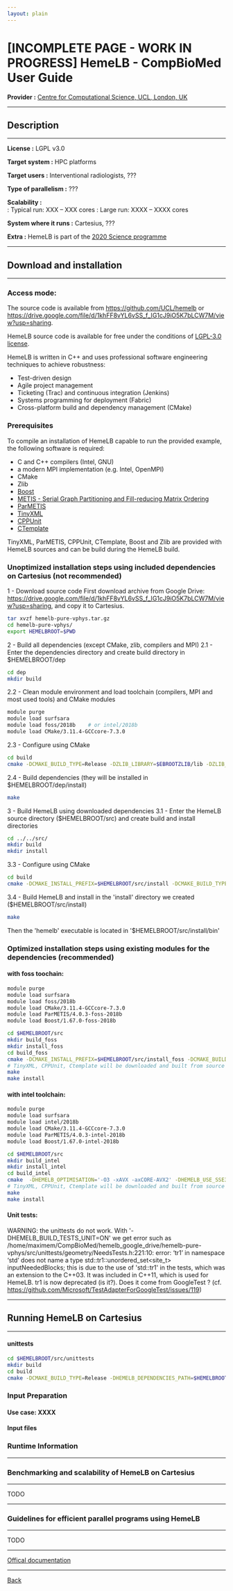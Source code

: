 ```yaml
---
layout: plain
---
```


# [INCOMPLETE PAGE - WORK IN PROGRESS] HemeLB - CompBioMed User Guide

**Provider :** [Centre for Computational Science, UCL, London, UK ](http://ccs.chem.ucl.ac.uk/)

---
## Description
---

**License :** LGPL v3.0

**Target system :**  HPC platforms

**Target users :** Interventional radiologists, ???

**Type of parallelism :** ???

**Scalability :**	
: Typical run: XXX – XXX cores
: Large run: XXXX – XXXX cores

**System where it runs :** Cartesius, ???

**Extra :** HemeLB is part of the [2020 Science programme](http://www.2020science.net/software/hemelb.html)

---
## Download and installation
---

### Access mode:

The source code is available from https://github.com/UCL/hemelb or 
https://drive.google.com/file/d/1khFF8vYL6vSS_f_IG1cJ9iO5K7bLCW7M/view?usp=sharing.

HemeLB source code is available for free under the conditions of [LGPL-3.0 license](https://www.gnu.org/licenses/lgpl-3.0.html).

HemeLB is written in C++ and uses professional software engineering techniques to achieve robustness:
- Test-driven design
- Agile project management
- Ticketing (Trac) and continuous integration (Jenkins)
- Systems programming for deployment (Fabric)
- Cross-platform build and dependency management (CMake)

### Prerequisites

To compile an installation of HemeLB capable to run the provided example, the following software is required:
- C and C++ compilers (Intel, GNU)
- a modern MPI implementation (e.g. Intel, OpenMPI)
- CMake
- Zlib
- [Boost](https://www.boost.org/)
- [METIS - Serial Graph Partitioning and Fill-reducing Matrix Ordering](http://glaros.dtc.umn.edu/gkhome/metis/metis/overview) 
- [ParMETIS](http://glaros.dtc.umn.edu/gkhome/metis/parmetis/overview)
- [TinyXML](https://sourceforge.net/projects/tinyxml/)
- [CPPUnit](https://sourceforge.net/projects/cppunit/)
- [CTemplate](http://goog-ctemplate.sourceforge.net/)

TinyXML, ParMETIS, CPPUnit, CTemplate, Boost and Zlib are provided with HemeLB sources and can be build during the HemeLB build.


### Unoptimized installation steps using included dependencies on Cartesius (not recommended)

1 - Download source code
First download archive from Google Drive: https://drive.google.com/file/d/1khFF8vYL6vSS_f_IG1cJ9iO5K7bLCW7M/view?usp=sharing, and copy it to Cartesius.
```bash
tar xvzf hemelb-pure-vphys.tar.gz
cd hemelb-pure-vphys/
export HEMELBROOT=$PWD
```

2 - Build all dependencies (except CMake, zlib, compilers and MPI)
2.1 - Enter the dependencies directory and create build directory in $HEMELBROOT/dep
```bash
cd dep
mkdir build
```

2.2 - Clean module environment and load toolchain (compilers, MPI and most used tools) and CMake modules
```bash
module purge
module load surfsara
module load foss/2018b    # or intel/2018b
module load CMake/3.11.4-GCCcore-7.3.0
```

2.3 - Configure using CMake
```bash
cd build
cmake -DCMAKE_BUILD_TYPE=Release -DZLIB_LIBRARY=$EBROOTZLIB/lib -DZLIB_INCLUDE_DIR=$EBROOTZLIB/include ..
```

2.4 - Build dependencies (they will be installed in $HEMELBROOT/dep/install)
```bash
make
```

3 - Build HemeLB using downloaded dependencies
3.1 - Enter the HemeLB source directory ($HEMELBROOT/src) and create build and install directories
```bash
cd ../../src/
mkdir build
mkdir install
```

3.3 - Configure using CMake
```bash
cd build
cmake -DCMAKE_INSTALL_PREFIX=$HEMELBROOT/src/install -DCMAKE_BUILD_TYPE=Release ..
```

3.4 - Build HemeLB and install in the 'install' directory we created ($HEMELBROOT/src/install)
```bash
make
```
Then the 'hemelb' executable is located in '$HEMELBROOT/src/install/bin'


### Optimized installation steps using existing modules for the dependencies (recommended)
#### with foss toochain:
```bash
module purge
module load surfsara
module load foss/2018b
module load CMake/3.11.4-GCCcore-7.3.0
module load ParMETIS/4.0.3-foss-2018b 
module load Boost/1.67.0-foss-2018b

cd $HEMELBROOT/src
mkdir build_foss
mkdir install_foss
cd build_foss
cmake -DCMAKE_INSTALL_PREFIX=$HEMELBROOT/src/install_foss -DCMAKE_BUILD_TYPE=Release -DPARMETIS_LIBRARY=$EBROOTPARMETIS/lib/libparmetis.a -DPARMETIS_INCLUDE_DIRS=$EBROOTPARMETIS/include -DMETIS_LIBRARY=$EBROOTPARMETIS/lib/libmetis.a -DMETIS_INCLUDE_DIRS=$EBROOTPARMETIS/include -DBoost_DIR=$EBROOTBOOST/lib -DBoost_INCLUDE_DIR=$EBROOTBOOST/include -DZLIB_LIBRARY=$EBROOTZLIB/lib/libz.a -DZLIB_INCLUDE_DIR=$EBROOTZLIB/include ..
# TinyXML, CPPUnit, Ctemplate will be downloaded and built from source
make
make install
```

#### with intel toolchain:
```bash
module purge
module load surfsara
module load intel/2018b
module load CMake/3.11.4-GCCcore-7.3.0
module load ParMETIS/4.0.3-intel-2018b 
module load Boost/1.67.0-intel-2018b

cd $HEMELBROOT/src
mkdir build_intel
mkdir install_intel
cd build_intel
cmake  -DHEMELB_OPTIMISATION='-O3 -xAVX -axCORE-AVX2' -DHEMELB_USE_SSE3=OFF -DCMAKE_INSTALL_PREFIX=$HEMELBROOT/src/install_intel -DCMAKE_BUILD_TYPE=Release -DPARMETIS_LIBRARY=$EBROOTPARMETIS/lib/libparmetis.a -DPARMETIS_INCLUDE_DIRS=$EBROOTPARMETIS/include -DMETIS_LIBRARY=$EBROOTPARMETIS/lib/libmetis.a -DMETIS_INCLUDE_DIRS=$EBROOTPARMETIS/include -DBoost_DIR=$EBROOTBOOST/lib -DBoost_INCLUDE_DIR=$EBROOTBOOST/include -DZLIB_LIBRARY=$EBROOTZLIB/lib/libz.a -DZLIB_INCLUDE_DIR=$EBROOTZLIB/include -DCMAKE_CXX_COMPILER=$EBROOTICC/bin/icpc -DCMAKE_C_COMPILER=$EBROOTICC/bin/icc ..
# TinyXML, CPPUnit, Ctemplate will be downloaded and built from source
make
make install
```

#### Unit tests:
WARNING: the unittests do not work.
       With '-DHEMELB_BUILD_TESTS_UNIT=ON'
        we get error such as 
          /home/maximem/CompBioMed/hemelb_google_drive/hemelb-pure-vphys/src/unittests/geometry/NeedsTests.h:221:10: error: ‘tr1’ in namespace ‘std’ does not name a type
          std::tr1::unordered_set<site_t> inputNeededBlocks;
        this is due to the use of 'std::tr1' in the tests, which was an extension to the C++03. It was included in C++11, which is used for HemeLB. tr1 is now deprecated (is it?). Does it come from GoogleTest ? (cf. https://github.com/Microsoft/TestAdapterForGoogleTest/issues/119)

---
## Running HemeLB on Cartesius
---
#### unittests
```bash
cd $HEMELBROOT/src/unittests
mkdir build
cd build
cmake -DCMAKE_BUILD_TYPE=Release -DHEMELB_DEPENDENCIES_PATH=$HEMELBROOT/dep/ -DHEMELB_DEPENDENCIES_INSTALL_PATH=$HEMELBROOT/dep/install ..
```

### Input Preparation

#### Use case: XXXX

#### Input files

### Runtime Information


---
### Benchmarking and scalability of HemeLB on Cartesius
---

TODO

---
### Guidelines for efficient parallel programs using HemeLB
---

TODO

---

[Offical documentation](https://github.com/UCL/hemelb)

---

[Back](../..)
